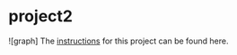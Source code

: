 # project2

![graph]
The [instructions](https://github.com/mikeizbicki/cmc-csci040/tree/2022fall/project_02) for this project can be found here.
